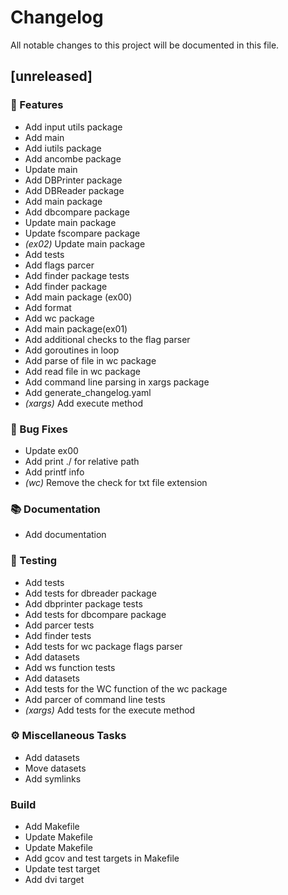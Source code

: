 # Changelog

All notable changes to this project will be documented in this file.

## [unreleased]

### 🚀 Features

- Add input utils package
- Add main
- Add iutils package
- Add ancombe package
- Update main
- Add DBPrinter package
- Add DBReader package
- Add main package
- Add dbcompare package
- Update main package
- Update fscompare package
- *(ex02)* Update main package
- Add tests
- Add flags parcer
- Add finder package tests
- Add finder package
- Add main package (ex00)
- Add format
- Add wc package
- Add main package(ex01)
- Add additional checks to the flag parser
- Add goroutines in loop
- Add parse of file in wc package
- Add read file in wc package
- Add command line parsing in xargs package
- Add generate_changelog.yaml
- *(xargs)* Add execute method

### 🐛 Bug Fixes

- Update ex00
- Add print ./ for relative path
- Add printf info
- *(wc)* Remove the check for txt file extension

### 📚 Documentation

- Add documentation

### 🧪 Testing

- Add tests
- Add tests for dbreader package
- Add dbprinter package tests
- Add tests for dbcompare package
- Add parcer tests
- Add finder tests
- Add tests for wc package flags parser
- Add datasets
- Add ws function tests
- Add datasets
- Add tests for the WC function of the wc package
- Add parcer of command line tests
- *(xargs)* Add tests for the execute method

### ⚙️ Miscellaneous Tasks

- Add datasets
- Move datasets
- Add symlinks

### Build

- Add Makefile
- Update Makefile
- Update Makefile
- Add gcov and test targets in Makefile
- Update test target
- Add dvi target

<!-- generated by git-cliff -->
